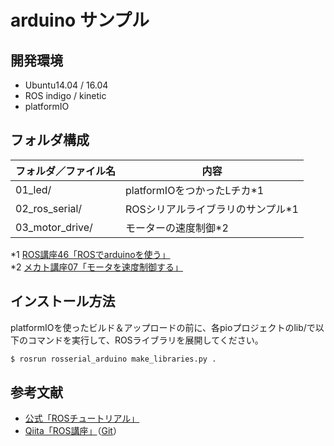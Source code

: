 # arduino サンプル

## 開発環境

- Ubuntu14.04 / 16.04
- ROS indigo / kinetic
- platformIO

## フォルダ構成

| フォルダ／ファイル名 | 内容 |
| --- | --- |
| 01_led/ | platformIOをつかったLチカ*1 |
| 02_ros_serial/ | ROSシリアルライブラリのサンプル*1 |
| 03_motor_drive/ | モーターの速度制御*2 |

*1 [ROS講座46「ROSでarduinoを使う」](https://qiita.com/srs/items/53b1d0a9d574d9ca7752)  
*2 [メカト講座07「モータを速度制御する」](https://qiita.com/srs/items/3e69e392c9aefa1b4693)  

## インストール方法

platformIOを使ったビルド＆アップロードの前に、各pioプロジェクトのlib/で以下のコマンドを実行して、ROSライブラリを展開してください。

```sh
$ rosrun rosserial_arduino make_libraries.py .
```

## 参考文献
* [公式「ROSチュートリアル」](http://wiki.ros.org/ja/ROS/Tutorials)
* [Qiita「ROS講座」](https://qiita.com/srs/items/5f44440afea0eb616b4a)（[Git](https://github.com/project-srs/ros_lecture)）
